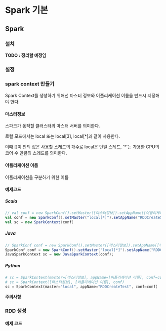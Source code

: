 # Spark 기본

## Spark

### 설치

**TODO : 정리할 예정임**



### 설정





### spark context 만들기

Spark Context를 생성하기 위해선 마스터 정보와 어플리케이션 이름을 반드시 지정해야 한다. 



#### 마스터정보

스파크가 동작할 클러스터의 마스터 서버를 의미한다.

로컬 모드에서는 local 또는 local[3], local[*]과 같이 사용한다.

이때 []이 안의 값은 사용할 스레드의 개수로 local은 단일 스레드, '*'는 가용한 CPU의 코어 수 만큼의 스레드를 의미한다.



#### 어플리케이션 이름

어플리케이션을 구분하기 위한 이름



#### 예제코드

#####  Scala

```Scala
// val conf = new SparkConf().setMaster([마스터정보]).setAppName([어플리케이션 이름])
val conf = new SparkConf().setMaster("local[*]").setAppName("RDDCreateSample")
val sc = new SparkContext(conf)
```



#####  Java

```java
// SparkConf conf = new SparkConf().setMaster([마스터정보]).setAppName([어플리케이션 이름]);
SparkConf conf = new SparkConf().setMaster("local[*]").setAppName("RDDCreateSample");
JavaSparkContext sc = new JavaSparkContext(conf);
```



##### Python

```python
# sc = SparkContext(master=[마스터정보], appName=[어플리케이션 이름], conf=conf)
# sc = SparkContext([마스터정보], [어플리케이션 이름], conf)
sc = SparkContext(master="local", appName="RDDCreateTest", conf=conf)
```



**주의사항**





### RDD 생성

#### 예제 코드

```

```

